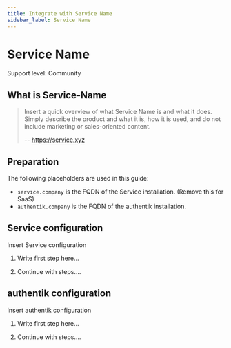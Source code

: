 ```yaml
---
title: Integrate with Service Name
sidebar_label: Service Name
---
```


# Service Name

<span class="badge badge--secondary">Support level: Community</span>

## What is Service-Name

> Insert a quick overview of what Service Name is and what it does. Simply describe the product and what it is, how it is used, and do not include marketing or sales-oriented content.
>
> -- https://service.xyz

## Preparation

The following placeholders are used in this guide:

- `service.company` is the FQDN of the Service installation. (Remove this for SaaS)
- `authentik.company` is the FQDN of the authentik installation.

## Service configuration

Insert Service configuration

1. Write first step here...

2. Continue with steps....

## authentik configuration

Insert authentik configuration

1. Write first step here...

2. Continue with steps....
